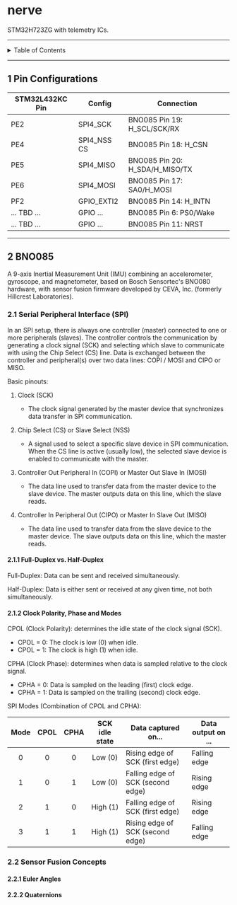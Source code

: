 # nerve

STM32H723ZG with telemetry ICs.

---

<details markdown="1">
  <summary>Table of Contents</summary>

- [1 Pin Configurations](#1-pin-configurations)
- [2 BNO085](#2-bno085)
    - [2.1 Serial Peripheral Interface (SPI)](#21-serial-peripheral-interface-spi)
        - [2.1.1 Full-Duplex vs. Half-Duplex](#211-full-duplex-vs-half-duplex)
        - [2.1.2 Clock Polarity, Phase and Modes](#212-clock-polarity-phase-and-modes)
    - [2.2 Sensor Fusion Concepts](#22-sensor-fusion-concepts)
        - [2.2.1 Euler Angles](#221-euler-angles)
        - [2.2.2 Quaternions](#222-quaternions)

</details>

---

## 1 Pin Configurations

| STM32L432KC Pin | Config      | Connection                     |
|-----------------|-------------|--------------------------------|
| PE2             | SPI4_SCK    | BNO085 Pin 19: H_SCL/SCK/RX    |
| PE4             | SPI4_NSS CS | BNO085 Pin 18: H_CSN           |
| PE5             | SPI4_MISO   | BNO085 Pin 20: H_SDA/H_MISO/TX |
| PE6             | SPI4_MOSI   | BNO085 Pin 17: SA0/H_MOSI      |
| PF2             | GPIO_EXTI2  | BNO085 Pin 14: H_INTN          |
| ... TBD ...     | GPIO ...    | BNO085 Pin 6: PS0/Wake         |
| ... TBD ...     | GPIO ...    | BNO085 Pin 11: NRST            |

---

## 2 BNO085

A 9-axis Inertial Measurement Unit (IMU) combining an accelerometer, gyroscope,
and magnetometer, based on Bosch Sensortec's BNO080 hardware, with sensor fusion
firmware developed by CEVA, Inc. (formerly Hillcrest Laboratories).

### 2.1 Serial Peripheral Interface (SPI)

In an SPI setup, there is always one controller (master) connected to one or
more peripherals (slaves). The controller controls the communication by
generating a clock signal (SCK) and selecting which slave to communicate with
using the Chip Select (CS) line. Data is exchanged between the controller and
peripheral(s) over two data lines: COPI / MOSI and CIPO or MISO.

Basic pinouts:

1. Clock (SCK)
    - The clock signal generated by the master device that synchronizes data
      transfer in SPI communication.

2. Chip Select (CS) or Slave Select (NSS)
    - A signal used to select a specific slave device in SPI communication. When
      the CS line is active (usually low), the selected slave device is enabled
      to communicate with the master.

3. Controller Out Peripheral In (COPI) or Master Out Slave In (MOSI)
    - The data line used to transfer data from the master device to the slave
      device. The master outputs data on this line, which the slave reads.

4. Controller In Peripheral Out (CIPO) or Master In Slave Out (MISO)
    - The data line used to transfer data from the slave device to the master
      device. The slave outputs data on this line, which the master reads.

#### 2.1.1 Full-Duplex vs. Half-Duplex

Full-Duplex: Data can be sent and received simultaneously.

Half-Duplex: Data is either sent or received at any given time, not both
simultaneously.

#### 2.1.2 Clock Polarity, Phase and Modes

CPOL (Clock Polarity): determines the idle state of the clock signal (SCK).

- CPOL = 0: The clock is low (0) when idle.
- CPOL = 1: The clock is high (1) when idle.

CPHA (Clock Phase): determines when data is sampled relative to the clock
signal.

- CPHA = 0: Data is sampled on the leading (first) clock edge.
- CPHA = 1: Data is sampled on the trailing (second) clock edge.

SPI Modes (Combination of CPOL and CPHA):

| Mode | CPOL | CPHA | SCK idle state | Data captured on...               | Data output on ... |
|:----:|:----:|:----:|:--------------:|-----------------------------------|--------------------|
|  0   |  0   |  0   |    Low (0)     | Rising edge of SCK (first edge)   | Falling edge       |
|  1   |  0   |  1   |    Low (0)     | Falling edge of SCK (second edge) | Rising edge        |
|  2   |  1   |  0   |    High (1)    | Falling edge of SCK (first edge)  | Rising edge        |
|  3   |  1   |  1   |    High (1)    | Rising edge of SCK (second edge)  | Falling edge       |

### 2.2 Sensor Fusion Concepts

#### 2.2.1 Euler Angles

#### 2.2.2 Quaternions
